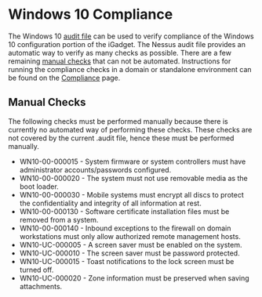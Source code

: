 # Windows 10 Compliance
The Windows 10 [audit file](./Windows10.audit) can be used to verify compliance of the Windows 10 configuration portion of the iGadget. The Nessus audit file provides an automatic way to verify as many checks as possible. There are a few remaining [manual checks](#Manual-Checks) that can not be automated. Instructions for running the compliance checks in a domain or standalone environment can be found on the [Compliance](./../../Compliance/README.md) page.

## Manual Checks
The following checks must be performed manually because there is currently no automated way of performing these checks. These checks are not covered by the current .audit file, hence these must be performed manually.

* WN10-00-000015 - System firmware or system controllers must have administrator accounts/passwords configured.
* WN10-00-000020 - The system must not use removable media as the boot loader. 
* WN10-00-000030 - Mobile systems must encrypt all discs to protect the confidentiality and integrity of all information at rest.
* WN10-00-000130 - Software certificate installation files must be removed from a system.
* WN10-00-000140 - Inbound exceptions to the firewall on domain workstations must only allow authorized remote management hosts.
* WN10-UC-000005 - A screen saver must be enabled on the system.
* WN10-UC-000010 - The screen saver must be password protected. 
* WN10-UC-000015 - Toast notifications to the lock screen must be turned off.
* WN10-UC-000020 - Zone information must be preserved when saving attachments.

